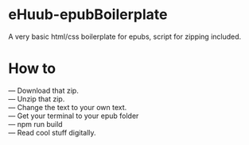 # eHuub-epubBoilerplate
A very basic html/css boilerplate for epubs, script for zipping included.


# How to
— Download that zip.  
— Unzip that zip.  
— Change the text to your own text.  
— Get your terminal to your epub folder  
— npm run build  
— Read cool stuff digitally.  
